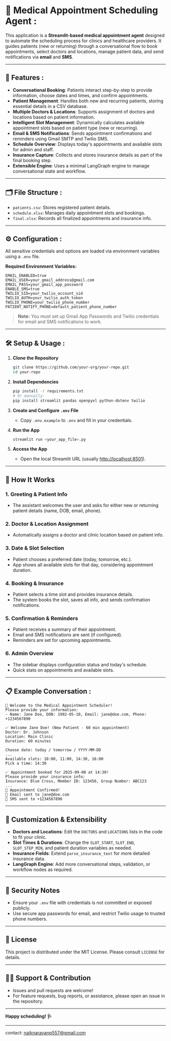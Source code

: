 # 🏥 Medical Appointment Scheduling Agent :

This application is a **Streamlit-based medical appointment agent** designed to automate the scheduling process for clinics and healthcare providers. It guides patients (new or returning) through a conversational flow to book appointments, select doctors and locations, manage patient data, and send notifications via **email** and **SMS**.

---

## 🚀 Features :

- **Conversational Booking**: Patients interact step-by-step to provide information, choose dates and times, and confirm appointments.
- **Patient Management**: Handles both new and recurring patients, storing essential details in a CSV database.
- **Multiple Doctors & Locations**: Supports assignment of doctors and locations based on patient information.
- **Intelligent Slot Management**: Dynamically calculates available appointment slots based on patient type (new or recurring).
- **Email & SMS Notifications**: Sends appointment confirmations and reminders using Gmail SMTP and Twilio SMS.
- **Schedule Overview**: Displays today's appointments and available slots for admin and staff.
- **Insurance Capture**: Collects and stores insurance details as part of the final booking step.
- **Extensible Engine**: Uses a minimal LangGraph engine to manage conversational state and workflow.

---

## 🗂️ File Structure :

- `patients.csv`: Stores registered patient details.
- `schedule.xlsx`: Manages daily appointment slots and bookings.
- `final.xlsx`: Records all finalized appointments and insurance info.

---

## ⚙️ Configuration :

All sensitive credentials and options are loaded via environment variables using a `.env` file.

**Required Environment Variables:**

```env
EMAIL_ENABLED=true
EMAIL_USER=your_gmail_address@gmail.com
EMAIL_PASS=your_gmail_app_password
ENABLE_SMS=true
TWILIO_SID=your_twilio_account_sid
TWILIO_AUTH=your_twilio_auth_token
TWILIO_PHONE=your_twilio_phone_number
PATIENT_NOTIFY_PHONE=default_patient_phone_number
```

> **Note:** You must set up Gmail App Passwords and Twilio credentials for email and SMS notifications to work.

---

## 🛠️ Setup & Usage :

1. **Clone the Repository**
    ```bash
    git clone https://github.com/your-org/your-repo.git
    cd your-repo
    ```

2. **Install Dependencies**
    ```bash
    pip install -r requirements.txt
    # Or manually:
    pip install streamlit pandas openpyxl python-dotenv twilio
    ```

3. **Create and Configure `.env` File**
    - Copy `.env.example` to `.env` and fill in your credentials.

4. **Run the App**
    ```bash
    streamlit run <your_app_file>.py
    ```

5. **Access the App**
    - Open the local Streamlit URL (usually [http://localhost:8501](http://localhost:8501)).

---
## 💬 How It Works

### 1. **Greeting & Patient Info**
- The assistant welcomes the user and asks for either new or returning patient details (name, DOB, email, phone).

### 2. **Doctor & Location Assignment**
- Automatically assigns a doctor and clinic location based on patient info.

### 3. **Date & Slot Selection**
- Patient chooses a preferred date (today, tomorrow, etc.).
- App shows all available slots for that day, considering appointment duration.

### 4. **Booking & Insurance**
- Patient selects a time slot and provides insurance details.
- The system books the slot, saves all info, and sends confirmation notifications.

### 5. **Confirmation & Reminders**
- Patient receives a summary of their appointment.
- Email and SMS notifications are sent (if configured).
- Reminders are set for upcoming appointments.

### 6. **Admin Overview**
- The sidebar displays configuration status and today's schedule.
- Quick stats on appointments and available slots.

---

## 📋 Example Conversation :

```
👋 Welcome to the Medical Appointment Scheduler!
Please provide your information:
- Name: Jane Doe, DOB: 1992-05-10, Email: jane@doe.com, Phone: +1234567890

✅ Welcome Jane Doe! (New Patient - 60 min appointment)
Doctor: Dr. Johnson
Location: Main Clinic
Duration: 60 minutes

Choose date: today / tomorrow / YYYY-MM-DD
...
Available slots: 10:00, 11:00, 14:30, 16:00
Pick a time: 14:30

✅ Appointment booked for 2025-09-08 at 14:30!
Please provide your insurance info:
Insurance: Blue Cross, Member ID: 123456, Group Number: ABC123
...
🎉 Appointment Confirmed!
📧 Email sent to jane@doe.com
📱 SMS sent to +1234567890
```

---

## 📝 Customization & Extensibility

- **Doctors and Locations**: Edit the `DOCTORS` and `LOCATIONS` lists in the code to fit your clinic.
- **Slot Times & Durations**: Change the `SLOT_START`, `SLOT_END`, `SLOT_STEP_MIN`, and patient duration variables as needed.
- **Insurance Fields**: Extend `parse_insurance_text` for more detailed insurance data.
- **LangGraph Engine**: Add more conversational steps, validation, or workflow nodes as required.

---

## 🔐 Security Notes

- Ensure your `.env` file with credentials is not committed or exposed publicly.
- Use secure app passwords for email, and restrict Twilio usage to trusted phone numbers.

---

## 📖 License

This project is distributed under the MIT License. Please consult `LICENSE` for details.

---

## 🙋‍♀️ Support & Contribution

- Issues and pull requests are welcome!
- For feature requests, bug reports, or assistance, please open an issue in the repository.

---

**Happy scheduling! 🩺**

---
contact:  naiknarayanp557@gmail.com
          